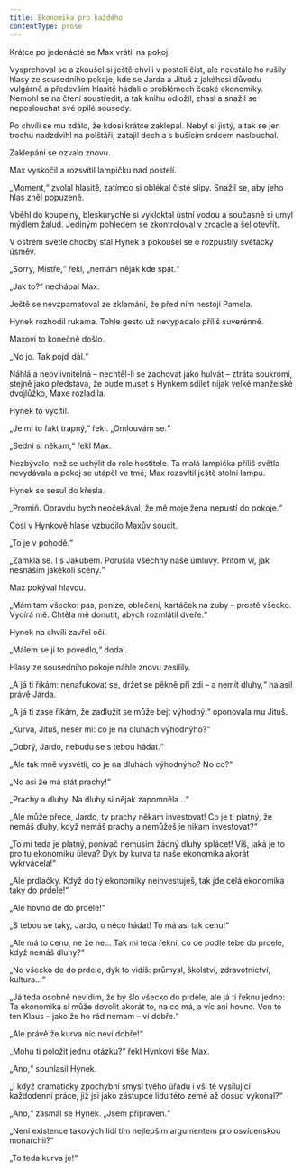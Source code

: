 ```yaml
---
title: Ekonomika pro každého
contentType: prose
---
```


Krátce po jedenácté se Max vrátil na pokoj.

  

Vysprchoval se a zkoušel si ještě chvíli v posteli číst, ale neustále ho rušily hlasy ze sousedního pokoje, kde se Jarda a Jituš z jakéhosi důvodu vulgárně a především hlasitě hádali o problémech české ekonomiky. Nemohl se na čtení soustředit, a tak knihu odložil, zhasl a snažil se neposlouchat své opilé sousedy.

Po chvíli se mu zdálo, že kdosi krátce zaklepal. Nebyl si jistý, a tak se jen trochu nadzdvihl na polštáři, zatajil dech a s bušícím srdcem naslouchal.

Zaklepání se ozvalo znovu.

Max vyskočil a rozsvítil lampičku nad postelí.

„Moment,“ zvolal hlasitě, zatímco si oblékal čisté slipy. Snažil se, aby jeho hlas zněl popuzeně.

Vběhl do koupelny, bleskurychle si vykloktal ústní vodou a současně si umyl mýdlem žalud. Jediným pohledem se zkontroloval v zrcadle a šel otevřít.

V ostrém světle chodby stál Hynek a pokoušel se o rozpustilý světácký úsměv.

„Sorry, Mistře,“ řekl, „nemám nějak kde spát.“

„Jak to?“ nechápal Max.

Ještě se nevzpamatoval ze zklamání, že před ním nestojí Pamela.

Hynek rozhodil rukama. Tohle gesto už nevypadalo příliš suverénně.

Maxovi to konečně došlo.

„No jo. Tak pojď dál.“

Náhlá a neovlivnitelná – nechtěl-li se zachovat jako hulvát – ztráta soukromí, stejně jako představa, že bude muset s Hynkem sdílet nijak velké manželské dvojlůžko, Maxe rozladila.

Hynek to vycítil.

„Je mi to fakt trapný,“ řekl. „Omlouvám se.“

„Sedni si někam,“ řekl Max.

Nezbývalo, než se uchýlit do role hostitele. Ta malá lampička příliš světla nevydávala a pokoj se utápěl ve tmě; Max rozsvítil ještě stolní lampu.

Hynek se sesul do křesla.

„Promiň. Opravdu bych neočekával, že mě moje žena nepustí do pokoje.“

Cosi v Hynkově hlase vzbudilo Maxův soucit.

„To je v pohodě.“

„Zamkla se. I s Jakubem. Porušila všechny naše úmluvy. Přitom ví, jak nesnáším jakékoli scény.“

Max pokýval hlavou.

„Mám tam všecko: pas, peníze, oblečení, kartáček na zuby – prostě všecko. Vydírá mě. Chtěla mě donutit, abych rozmlátil dveře.“

Hynek na chvíli zavřel oči.

„Málem se jí to povedlo,“ dodal.

Hlasy ze sousedního pokoje náhle znovu zesílily.

„A já ti řikám: nenafukovat se, držet se pěkně při zdi – a nemít dluhy,“ halasil právě Jarda.

„A já ti zase řikám, že zadlužit se může bejt výhodný!“ oponovala mu Jituš.

„Kurva, Jituš, neser mi: co je na dluhách výhodnýho?“

„Dobrý, Jardo, nebudu se s tebou hádat.“

„Ale tak mně vysvětli, co je na dluhách výhodnýho? No co?“

„No asi že má stát prachy!“

„Prachy a dluhy. Na dluhy si nějak zapomněla…“

„Ale může přece, Jardo, ty prachy někam investovat! Co je ti platný, že nemáš dluhy, když nemáš prachy a nemůžeš je nikam investovat?“

„To mi teda je platný, ponivač nemusim žádný dluhy splácet! Víš, jaká je to pro tu ekonomiku úleva? Dyk by kurva ta naše ekonomika akorát vykrvácela!“

„Ale prdlačky. Když do tý ekonomiky neinvestuješ, tak jde celá ekonomika taky do prdele!“

„Ale hovno de do prdele!“

„S tebou se taky, Jardo, o něco hádat! To má asi tak cenu!“

„Ale má to cenu, ne že ne… Tak mi teda řekni, co de podle tebe do prdele, když nemáš dluhy?“

„No všecko de do prdele, dyk to vidíš: průmysl, školství, zdravo­t­nictví, kultura…“

„Já teda osobně nevidim, že by šlo všecko do prdele, ale já ti řeknu jedno: Ta ekonomika si může dovolit akorát to, na co má, a víc ani hovno. Von to ten Klaus – jako že ho rád nemam – ví dobře.“

„Ale právě že kurva nic neví dobře!“

„Mohu ti položit jednu otázku?“ řekl Hynkovi tiše Max.

„Ano,“ souhlasil Hynek.

„I když dramaticky zpochybní smysl tvého úřadu i vší té vysilující každodenní práce, již jsi jako zástupce lidu této země až dosud vykonal?“

„Ano,“ zasmál se Hynek. „Jsem připraven.“

„Není existence takových lidí tím nejlepším argumentem pro osvícenskou monarchii?“

„To teda kurva je!“
